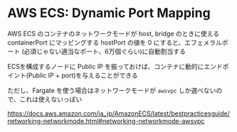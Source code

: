 # AWS ECS: Dynamic Port Mapping

AWS ECS のコンテナのネットワークモードが host, bridge のときに使える
containerPort にマッピングする hostPort の値を 0 にすると、エフェメラルポート (必須じゃない適当なポート、6万個ぐらい)に自動割当する

ECSを構成するノードに Public IP を振っておけば、コンテナに動的にエンドポイント(Public IP + port)を与えることができる

ただし、Fargate を使う場合はネットワークモードが `awsvpc` しか選べないので、これは使えないっぽい


https://docs.aws.amazon.com/ja_jp/AmazonECS/latest/bestpracticesguide/networking-networkmode.html#networking-networkmode-awsvpc
